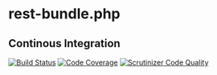 rest-bundle.php
===============

Continous Integration
---------------------

[![Build Status](https://travis-ci.org/dontdrinkandroot/rest-bundle.php.svg?branch=standalone)](https://travis-ci.org/dontdrinkandroot/rest-bundle.php)
[![Code Coverage](https://scrutinizer-ci.com/g/dontdrinkandroot/rest-bundle.php/badges/coverage.png?b=standalone)](https://scrutinizer-ci.com/g/dontdrinkandroot/rest-bundle.php/?branch=standalone)
[![Scrutinizer Code Quality](https://scrutinizer-ci.com/g/dontdrinkandroot/rest-bundle.php/badges/quality-score.png?b=standalone)](https://scrutinizer-ci.com/g/dontdrinkandroot/rest-bundle.php/?branch=standalone)
